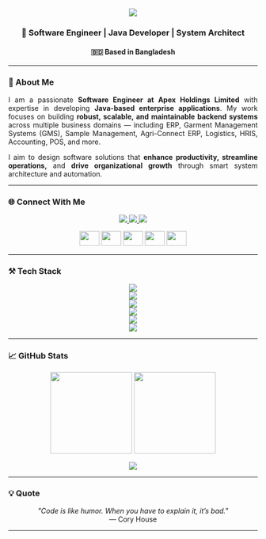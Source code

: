 <h1 align="center">
  <img src="https://readme-typing-svg.herokuapp.com?font=Righteous&size=35&center=true&vCenter=true&width=600&height=70&duration=4000&lines=Hi+There!+👋;+I'm+Rafiul+Hasan+Tonmoy!;" />
</h1>

<h3 align="center">🚀 Software Engineer | Java Developer | System Architect</h3>
<h4 align="center">🇧🇩 Based in Bangladesh</h4>

---

### 🧠 About Me
<div align="justify">
  <p>
    I am a passionate <b>Software Engineer at Apex Holdings Limited</b> with expertise in developing <b>Java-based enterprise applications</b>.  
    My work focuses on building <b>robust, scalable, and maintainable backend systems</b> across multiple business domains — including ERP, Garment Management Systems (GMS), Sample Management, Agri-Connect ERP, Logistics, HRIS, Accounting, POS, and more.
  </p>
  <p>
    I aim to design software solutions that <b>enhance productivity, streamline operations,</b> and <b>drive organizational growth</b> through smart system architecture and automation.
  </p>
</div>

---

### 🌐 Connect With Me
<p align="center">
  <a href="mailto:rhtonmoyhd@gmail.com">
    <img src="https://img.shields.io/badge/Gmail-333333?style=for-the-badge&logo=gmail&logoColor=red" />
  </a>
  <a href="https://linkedin.com/in/rh-tonmoy" target="_blank">
    <img src="https://img.shields.io/badge/LinkedIn-0077B5?style=for-the-badge&logo=linkedin&logoColor=white" />
  </a>
  <a href="https://rhtonmoy.netlify.app" target="_blank">
    <img src="https://img.shields.io/badge/Portfolio-FF5722?style=for-the-badge&logo=todoist&logoColor=white" />
  </a>
</p>

<p align="center">
  <a href="https://www.leetcode.com/rhtonmoy" target="_blank"><img src="https://raw.githubusercontent.com/rahuldkjain/github-profile-readme-generator/master/src/images/icons/Social/leet-code.svg" height="30" width="40" /></a>
  <a href="https://twitter.com/rhtonmoyhd" target="_blank"><img src="https://raw.githubusercontent.com/rahuldkjain/github-profile-readme-generator/master/src/images/icons/Social/twitter.svg" height="30" width="40" /></a>
  <a href="https://fb.com/rh.tonmoy007" target="_blank"><img src="https://raw.githubusercontent.com/rahuldkjain/github-profile-readme-generator/master/src/images/icons/Social/facebook.svg" height="30" width="40" /></a>
  <a href="https://www.hackerrank.com/rhtonmoy" target="_blank"><img src="https://raw.githubusercontent.com/rahuldkjain/github-profile-readme-generator/master/src/images/icons/Social/hackerrank.svg" height="30" width="40" /></a>
  <a href="https://auth.geeksforgeeks.org/user/rhtonmoy" target="_blank"><img src="https://raw.githubusercontent.com/rahuldkjain/github-profile-readme-generator/master/src/images/icons/Social/geeks-for-geeks.svg" height="30" width="40" /></a>
</p>

---

### ⚒️ Tech Stack

<div align="center">
  <img src="https://skillicons.dev/icons?i=java,spring,hibernate,maven,php" /><br/>
  <img src="https://skillicons.dev/icons?i=react,vite,nextjs,js,jquery,html,css,bootstrap" /><br/>
  <img src="https://skillicons.dev/icons?i=mysql,postgres" /><br/>
  <img src="https://skillicons.dev/icons?i=postman,powershell" /><br/>
  <img src="https://skillicons.dev/icons?i=github,docker,kubernetes" /><br/>
  <img src="https://skillicons.dev/icons?i=vscode,idea,eclipse" />
</div>

---

### 📈 GitHub Stats
<p align="center">
  <img src="https://github-readme-stats.vercel.app/api?username=rhtonmoy1&show_icons=true&theme=tokyonight" height="165" />
  <img src="https://github-readme-streak-stats.herokuapp.com/?user=rhtonmoy1&theme=tokyonight" height="165" />
</p>


<p align="center">
  <img src="https://github-readme-activity-graph.vercel.app/graph?username=rhtonmoy1&theme=react-dark&bg_color=20232a&hide_border=true" />
</p>

---

### 💡 Quote
<p align="center">
  <i>"Code is like humor. When you have to explain it, it’s bad."</i><br/>
  — Cory House
</p>

---
